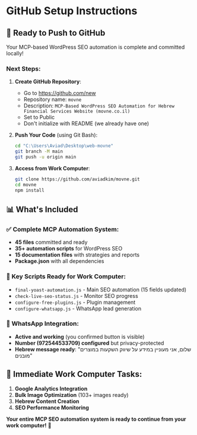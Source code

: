 # GitHub Setup Instructions

## 🚀 Ready to Push to GitHub

Your MCP-based WordPress SEO automation is complete and committed locally! 

### Next Steps:

1. **Create GitHub Repository**:
   - Go to https://github.com/new
   - Repository name: `movne`
   - Description: `MCP-Based WordPress SEO Automation for Hebrew Financial Services Website (movne.co.il)`
   - Set to Public
   - Don't initialize with README (we already have one)

2. **Push Your Code** (using Git Bash):
   ```bash
   cd "C:\Users\Aviad\Desktop\web-movne"
   git branch -M main
   git push -u origin main
   ```

3. **Access from Work Computer**:
   ```bash
   git clone https://github.com/aviadkim/movne.git
   cd movne
   npm install
   ```

## 📊 What's Included

### ✅ Complete MCP Automation System:
- **45 files** committed and ready
- **35+ automation scripts** for WordPress SEO
- **15 documentation files** with strategies and reports
- **Package.json** with all dependencies

### 🔧 Key Scripts Ready for Work Computer:
- `final-yoast-automation.js` - Main SEO automation (15 fields updated)
- `check-live-seo-status.js` - Monitor SEO progress
- `configure-free-plugins.js` - Plugin management
- `configure-whatsapp.js` - WhatsApp lead generation

### 📱 WhatsApp Integration:
- **Active and working** (you confirmed button is visible)
- **Number (972544533709) configured** but privacy-protected
- **Hebrew message ready**: "שלום, אני מעוניין במידע על שיווק השקעות במוצרים מובנים"

## 🎯 Immediate Work Computer Tasks:

1. **Google Analytics Integration**
2. **Bulk Image Optimization** (103+ images ready)
3. **Hebrew Content Creation** 
4. **SEO Performance Monitoring**

**Your entire MCP SEO automation system is ready to continue from your work computer!** 🚀